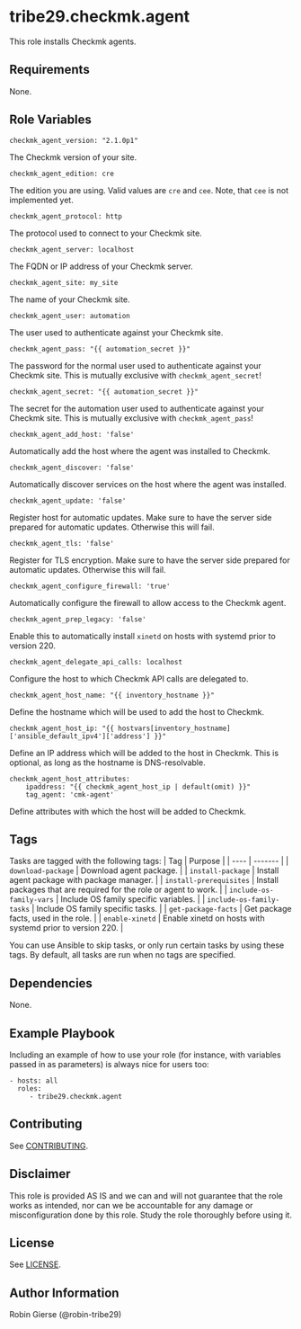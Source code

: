 # tribe29.checkmk.agent

<!-- A brief description of the role goes here. -->
This role installs Checkmk agents.

## Requirements

<!-- Any pre-requisites that may not be covered by Ansible itself or the role should be mentioned here. For instance, if the role uses the EC2 module, it may be a good idea to mention in this section that the boto package is required. -->
None.

## Role Variables

<!-- A description of the settable variables for this role should go here, including any variables that are in defaults/main.yml, vars/main.yml, and any variables that can/should be set via parameters to the role. Any variables that are read from other roles and/or the global scope (ie. hostvars, group vars, etc.) should be mentioned here as well. -->

    checkmk_agent_version: "2.1.0p1"

The Checkmk version of your site.

    checkmk_agent_edition: cre

The edition you are using. Valid values are `cre` and `cee`.
Note, that `cee` is not implemented yet.

    checkmk_agent_protocol: http

The protocol used to connect to your Checkmk site.

    checkmk_agent_server: localhost

The FQDN or IP address of your Checkmk server.

    checkmk_agent_site: my_site

The name of your Checkmk site.

    checkmk_agent_user: automation

The user used to authenticate against your Checkmk site.

    checkmk_agent_pass: "{{ automation_secret }}"

The password for the normal user used to authenticate against your Checkmk site.
This is mutually exclusive with `checkmk_agent_secret`!

    checkmk_agent_secret: "{{ automation_secret }}"

The secret for the automation user used to authenticate against your Checkmk site.
This is mutually exclusive with `checkmk_agent_pass`!

    checkmk_agent_add_host: 'false'

Automatically add the host where the agent was installed to Checkmk.

    checkmk_agent_discover: 'false'

Automatically discover services on the host where the agent was installed.

    checkmk_agent_update: 'false'

Register host for automatic updates. Make sure to have the server side prepared
for automatic updates. Otherwise this will fail.

    checkmk_agent_tls: 'false'

Register for TLS encryption. Make sure to have the server side prepared
for automatic updates. Otherwise this will fail.

    checkmk_agent_configure_firewall: 'true'

Automatically configure the firewall to allow access to the Checkmk agent.

    checkmk_agent_prep_legacy: 'false'

Enable this to automatically install `xinetd` on hosts with systemd prior to version 220.

    checkmk_agent_delegate_api_calls: localhost

Configure the host to which Checkmk API calls are delegated to.

    checkmk_agent_host_name: "{{ inventory_hostname }}"

Define the hostname which will be used to add the host to Checkmk.

    checkmk_agent_host_ip: "{{ hostvars[inventory_hostname]['ansible_default_ipv4']['address'] }}"

Define an IP address which will be added to the host in Checkmk. This is optional, as long as the hostname is DNS-resolvable.

    checkmk_agent_host_attributes:
        ipaddress: "{{ checkmk_agent_host_ip | default(omit) }}"
        tag_agent: 'cmk-agent'

Define attributes with which the host will be added to Checkmk.

## Tags
Tasks are tagged with the following tags:
| Tag | Purpose |
| ---- | ------- |
| `download-package` | Download agent package. |
| `install-package` | Install agent package with package manager. |
| `install-prerequisites` | Install packages that are required for the role or agent to work. |
| `include-os-family-vars` | Include OS family specific variables. |
| `include-os-family-tasks` | Include OS family specific tasks. |
| `get-package-facts` | Get package facts, used in the role. |
| `enable-xinetd` | Enable xinetd on hosts with systemd prior to version 220. |

You can use Ansible to skip tasks, or only run certain tasks by using these tags. By default, all tasks are run when no tags are specified.

## Dependencies

<!-- A list of other roles hosted on Galaxy should go here, plus any details in regards to parameters that may need to be set for other roles, or variables that are used from other roles. -->
None.

## Example Playbook

Including an example of how to use your role (for instance, with variables
passed in as parameters) is always nice for users too:

    - hosts: all
      roles:
         - tribe29.checkmk.agent

## Contributing

See [CONTRIBUTING](../../CONTRIBUTING).

## Disclaimer

This role is provided AS IS and we can and will not guarantee that the role works
as intended, nor can we be accountable for any damage or misconfiguration done
by this role. Study the role thoroughly before using it.

## License

See [LICENSE](../../LICENSE).

## Author Information

<!-- An optional section for the role authors to include contact information, or a website (HTML is not allowed). -->
Robin Gierse (@robin-tribe29)
